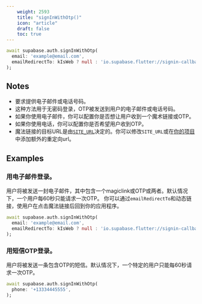 ```yaml
---
    weight: 2593
    title: "signInWithOtp()"
    icon: "article"
    draft: false
    toc: true
---
```




```dart
await supabase.auth.signInWithOtp(
  email: 'example@email.com',
  emailRedirectTo: kIsWeb ? null : 'io.supabase.flutter://signin-callback/',
);
```






## Notes

- 要求提供电子邮件或电话号码。
- 这种方法用于无密码登录，OTP被发送到用户的电子邮件或电话号码。
- 如果你使用电子邮件，你可以配置你是否想让用户收到一个魔术链接或OTP。
- 如果你使用电话，你可以配置你是否希望用户收到OTP。
- 魔法链接的目标URL是由[`SITE_URL`](https://supabase.com/docs/reference/auth/config#site_url)决定的。你可以修改`SITE_URL`或在[你的项目](https://app.supabase.com/project/_/auth/settings)中添加额外的重定向url。










## Examples

### 用电子邮件登录。

用户将被发送一封电子邮件，其中包含一个magiclink或OTP或两者。默认情况下，一个用户每60秒只能请求一次OTP。
你可以通过`emailRedirectTo`和动态链接，使用户在点击魔法链接后回到你的应用程序。


```dart
await supabase.auth.signInWithOtp(
  email: 'example@email.com',
  emailRedirectTo: kIsWeb ? null : 'io.supabase.flutter://signin-callback/',
);
```

### 用短信OTP登录。

用户将被发送一条包含OTP的短信。默认情况下，一个特定的用户只能每60秒请求一次OTP。

```dart
await supabase.auth.signInWithOtp(
  phone: '+13334445555',
);
```